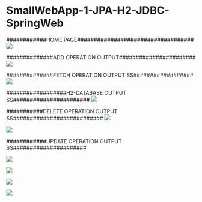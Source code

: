 # SmallWebApp-1-JPA-H2-JDBC-SpringWeb

############HOME PAGE###################################
![](Output_SS_2/Home_Page.jpeg)

##############ADD OPERATION OUTPUT#######################
![](output_ss/AddedDataInToStudentTable.png)

##############FETCH OPERATION OUTPUT SS##################
![](output_ss/FetchedStudentRecord.png)

##################H2-DATABASE OUTPUT SS#######################
![](output_ss/h2-console.png)

###########DELETE OPERATION OUTPUT SS###########################
![](Output_SS_2/delete_op_3.jpeg)

![](Output_SS_2/delete_op_1.jpeg)

############UPDATE OPERATION OUTPUT SS######################

![](Output_SS_2/update_op_2.jpeg)


![](Output_SS_2/update_op_1.jpeg)


![](Output_SS_2/update_op_3.jpeg)


![](Output_SS_2/update_op_4.jpeg)
